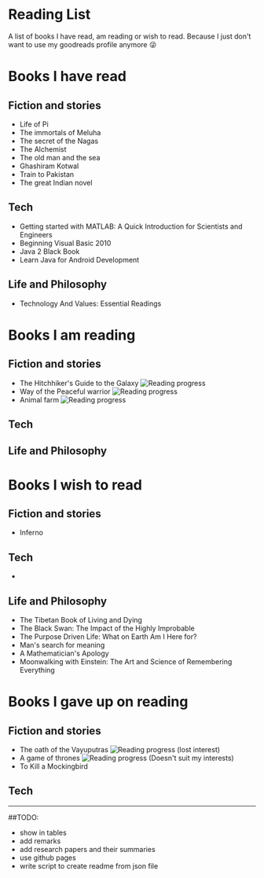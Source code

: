 # Reading List
A list of books I have read, am reading or wish to read. Because I just don't want to use my goodreads profile anymore :stuck_out_tongue_winking_eye:

# Books I have read
## Fiction and stories
- Life of Pi
- The immortals of Meluha
- The secret of the Nagas
- The Alchemist
- The old man and the sea
- Ghashiram Kotwal
- Train to Pakistan
- The great Indian novel

## Tech
- Getting started with MATLAB: A Quick Introduction for Scientists and Engineers
- Beginning Visual Basic 2010
- Java 2 Black Book
- Learn Java for Android Development

## Life and Philosophy
- Technology And Values: Essential Readings

# Books I am reading
## Fiction and stories
- The Hitchhiker's Guide to the Galaxy ![Reading progress](http://progressed.io/bar/4?title=32%20pages%20of%20815)
- Way of the Peaceful warrior ![Reading progress](http://progressed.io/bar/25?title=60%20pages%20of%20240)
- Animal farm ![Reading progress](http://progressed.io/bar/5?title=5%20pages%20of%2095)

## Tech

## Life and Philosophy

# Books I wish to read
## Fiction and stories
- Inferno

## Tech
-

## Life and Philosophy
- The Tibetan Book of Living and Dying
- The Black Swan: The Impact of the Highly Improbable
- The Purpose Driven Life: What on Earth Am I Here for?
- Man's search for meaning
- A Mathematician's Apology
- Moonwalking with Einstein: The Art and Science of Remembering Everything

# Books I gave up on reading
## Fiction and stories
- The oath of the Vayuputras ![Reading progress](http://progressed.io/bar/30?title=240%20pages%20of%20575) (lost interest)
- A game of thrones ![Reading progress](http://progressed.io/bar/13?title=110%20pages%20of%20835) (Doesn't suit my interests)
- To Kill a Mockingbird

## Tech

---
##TODO:
- show in tables
- add remarks 
- add research papers and their summaries
- use github pages
- write script to create readme from json file